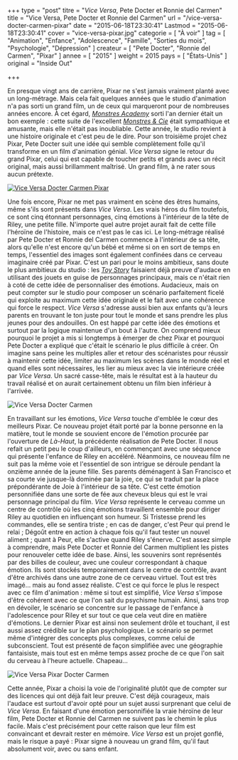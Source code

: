 +++
type = "post"
titre = "<em>Vice Versa</em>, Pete Docter et Ronnie del Carmen"
title = "Vice Versa, Pete Docter et Ronnie del Carmen"
url = "/vice-versa-docter-carmen-pixar"
date = "2015-06-18T23:30:41"
Lastmod = "2015-06-18T23:30:41"
cover = "vice-versa-pixar.jpg"
categorie = [ "À voir" ]
tag = [ "Animation", "Enfance", "Adolescence", "Famille", "Sorties du mois", "Psychologie", "Dépression" ]
createur = [ "Pete Docter", "Ronnie del Carmen", "Pixar" ]
annee = [ "2015" ]
weight = 2015
pays = [ "États-Unis" ]
original = "Inside Out"

+++

En presque vingt ans de carrière, Pixar ne s'est jamais vraiment planté avec un long-métrage. Mais cela fait quelques années que le studio d'animation n'a pas sorti un grand film, un de ceux qui marqueront pour de nombreuses années encore. À cet égard, [*Monstres Academy*](/monstres-academy-scanlon/ "Monstres Academy, Dan Scanlon") sorti l'an dernier était un bon exemple : cette suite de l'excellent [*Monstres & Cie*](/monstres-et-cie-docter-silverman-unkrich/ "Monstres & Cie, Pete Docter, David Silverman et Lee Unkrich") était sympathique et amusante, mais elle n'était pas inoubliable. Cette année, le studio revient à une histoire originale et c'est peu de le dire. Pour son troisième projet chez Pixar, Pete Docter suit une idée qui semble complètement folle qu'il transforme en un film d'animation génial. *Vice Versa* signe le retour du grand Pixar, celui qui est capable de toucher petits et grands avec un récit original, mais aussi brillamment maîtrisé. Un grand film, à ne rater sous aucun prétexte. 


[![Vice Versa Docter Carmen Pixar](http://futur.voiretmanger.fr/vice-versa-docter-carmen-pixar/vice-versa-docter-carmen-pixar.jpg)](http://www.allocine.fr/film/fichefilm_gen_cfilm=196960.html)

Une fois encore, Pixar ne met pas vraiment en scène des êtres humains, même s'ils sont présents dans *Vice Versa*. Les vrais héros du film toutefois, ce sont cinq étonnant personnages, cinq émotions à l'intérieur de la tête de Riley, une petite fille. N'importe quel autre projet aurait fait de cette fille l'héroïne de l'histoire, mais ce n'est pas le cas ici. Le long-métrage réalisé par Pete Docter et Ronnie del Carmen commence à l'intérieur de sa tête, alors qu'elle n'est encore qu'un bébé et même si on en sort de temps en temps, l'essentiel des images sont également confinées dans ce cerveau imaginaire créé par Pixar. C'est un pari pour le moins ambitieux, sans doute le plus ambitieux du studio : les [*Toy Story*](/saga/toy-story/) faisaient déjà preuve d'audace en utilisant des jouets en guise de personnages principaux, mais ce n'était rien à coté de cette idée de personnaliser des émotions. Audacieux, mais on peut compter sur le studio pour composer un scénario parfaitement ficelé qui exploite au maximum cette idée originale et le fait avec une cohérence qui force le respect. *Vice Versa* s'adresse aussi bien aux enfants qu'à leurs parents en trouvant le ton juste pour tout le monde et sans prendre les plus jeunes pour des andouilles. On est happé par cette idée des émotions et surtout par la logique maintenue d'un bout à l'autre. On comprend mieux pourquoi le projet a mis si longtemps à émerger de chez Pixar et pourquoi Pete Docter a expliqué que c'était le scénario le plus difficile à créer. On imagine sans peine les multiples aller et retour des scénaristes pour réussir à maintenir cette idée, limiter au maximum les scènes dans le monde réel et quand elles sont nécessaires, les lier au mieux avec la vie intérieure créée par *Vice Versa*. Un sacré casse-tête, mais le résultat est à la hauteur du travail réalisé et on aurait certainement obtenu un film bien inférieur à l'arrivée. 


![Vice Versa Docter Carmen](http://futur.voiretmanger.fr/vice-versa-docter-carmen-pixar/vice-versa-docter-carmen.jpg)

En travaillant sur les émotions, *Vice Versa* touche d'emblée le cœur des meilleurs Pixar. Ce nouveau projet était porté par la bonne personne en la matière, tout le monde se souvient encore de l'émotion procurée par l'ouverture de *Là-Haut*, la précédente réalisation de Pete Docter. Il nous refait un petit peu le coup d'ailleurs, en commençant avec une séquence qui présente l'enfance de Riley en accéléré. Néanmoins, ce nouveau film ne suit pas la même voie et l'essentiel de son intrigue se déroule pendant la onzième année de la jeune fille. Ses parents déménagent à San Francisco et sa courte vie jusque-là dominée par la joie, ce qui se traduit par la place prépondérante de Joie à l'intérieur de sa tête. C'est cette émotion personnifiée dans une sorte de fée aux cheveux bleus qui est le vrai personnage principal du film. *Vice Versa* représente le cerveau comme un centre de contrôle où les cinq émotions travaillent ensemble pour diriger Riley au quotidien en influençant son humeur. Si Tristesse prend les commandes, elle se sentira triste ; en cas de danger, c'est Peur qui prend le relai ; Dégoût entre en action à chaque fois qu'il faut tester un nouvel aliment ; quant à Peur, elle s'active quand Riley s'énerve. C'est assez simple à comprendre, mais Pete Docter et Ronnie del Carmen multiplient les pistes pour renouveler cette idée de base. Ainsi, les souvenirs sont représentés par des billes de couleur, avec une couleur correspondant à chaque émotion. Ils sont stockés temporairement dans le centre de contrôle, avant d'être archivés dans une autre zone de ce cerveau virtuel. Tout est très imagé… mais au fond assez réaliste. C'est ce qui force le plus le respect avec ce film d'animation : même si tout est simplifié, *Vice Versa* s'impose d'être cohérent avec ce que l'on sait du psychisme humain. Ainsi, sans trop en dévoiler, le scénario se concentre sur le passage de l'enfance à l'adolescence pour Riley et sur tout ce que cela veut dire en matière d'émotions. Le dernier Pixar est ainsi non seulement drôle et touchant, il est aussi assez crédible sur le plan psychologique. Le scénario se permet même d'intégrer des concepts plus complexes, comme celui de subconscient. Tout est présenté de façon simplifiée avec une géographie fantaisiste, mais tout est en même temps assez proche de ce que l'on sait du cerveau à l'heure actuelle. Chapeau…



![Vice Versa Pixar Docter Carmen](http://futur.voiretmanger.fr/vice-versa-docter-carmen-pixar/vice-versa-pixar-docter-carmen.jpg)

Cette année, Pixar a choisi la voie de l'originalité plutôt que de compter sur des licences qui ont déjà fait leur preuve. C'est déjà courageux, mais l'audace est surtout d'avoir opté pour un sujet aussi surprenant que celui de *Vice Versa*. En faisant d'une émotion personnifiée la vraie héroïne de leur film, Pete Docter et Ronnie del Carmen ne suivent pas le chemin le plus facile. Mais c'est précisément pour cette raison que leur film est convaincant et devrait rester en mémoire. *Vice Versa* est un projet gonflé, mais le risque a payé : Pixar signe à nouveau un grand film, qu'il faut absolument voir, avec ou sans enfant. 